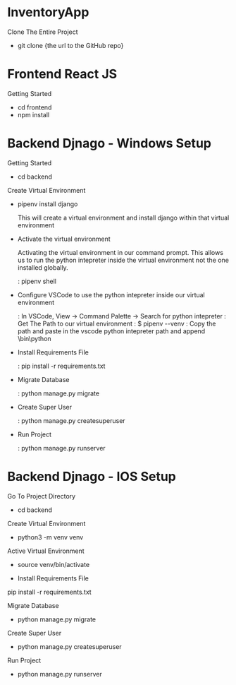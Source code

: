 # InventoryApp


Clone The Entire Project

- git clone {the url to the GitHub repo}

# Frontend React JS

Getting Started

- cd frontend
- npm install



# Backend Djnago - Windows Setup

Getting Started

- cd backend

Create Virtual Environment

- pipenv install django 

    This will create a virtual environment and install django within that virtual environment
 
- Activate the virtual environment

  Activating the virtual environment in our command prompt. This allows us to run the python intepreter inside the
  virtual environment not the one installed globally.
 
  : pipenv shell
  
- Configure VSCode to use the python intepreter inside our virtual environment

  : In VSCode, View -> Command Palette -> Search for python intepreter
  : Get The Path to our virtual environment : $ pipenv --venv
  : Copy the path and paste in the vscode python intepreter path and append \bin\python


- Install Requirements File

  : pip install -r requirements.txt

- Migrate Database

  : python manage.py migrate

- Create Super User

  : python manage.py createsuperuser

- Run Project

  : python manage.py runserver
  
  

# Backend Djnago - IOS Setup

Go To Project Directory

- cd backend

Create Virtual Environment

- python3 -m venv venv

Active Virtual Environment

- source venv/bin/activate

- Install Requirements File

pip install -r requirements.txt

Migrate Database

- python manage.py migrate

Create Super User

- python manage.py createsuperuser

Run Project

- python manage.py runserver

